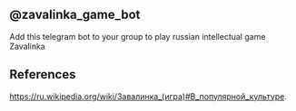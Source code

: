 ## @zavalinka_game_bot
Add this telegram bot to your group to play russian intellectual game Zavalinka 

## References
https://ru.wikipedia.org/wiki/Завалинка_(игра)#В_популярной_культуре.

